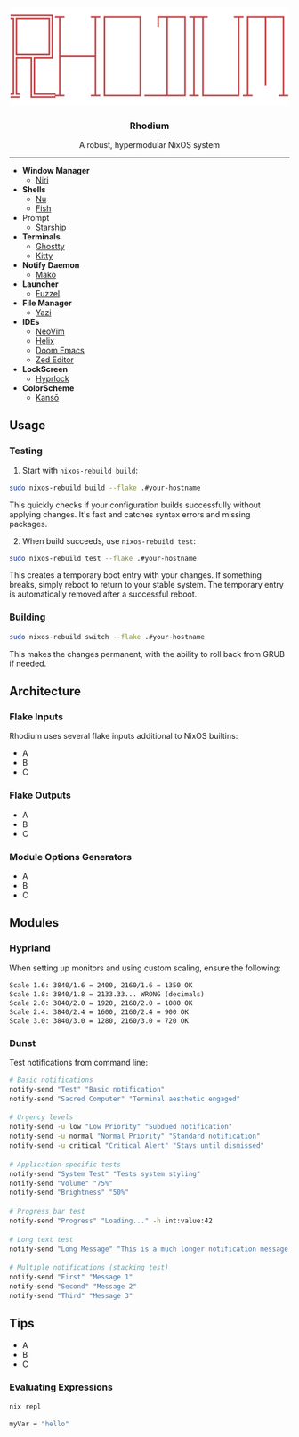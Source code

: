 <p align="center"><img src="assets/logo.png" width=500px></p>

<h3 align="center">Rhodium</h3>

<p align="center">A robust, hypermodular NixOS system</p>

---

- **Window Manager**
    - [Niri](https://github.com/YaLTeR/niri/)
- **Shells**
    - [Nu](https://www.nushell.sh/)
    - [Fish](https://www.nushell.sh/)
- Prompt
    - [Starship](https://github.com/starship/starship)
- **Terminals**
    - [Ghostty](https://ghostty.org/)
    - [Kitty](https://ghostty.org/)
- **Notify Daemon**
    - [Mako](https://github.com/emersion/mako)
- **Launcher**
    - [Fuzzel](https://codeberg.org/dnkl/fuzzel)
- **File Manager**
    - [Yazi](https://github.com/sxyazi/yazi)
- **IDEs**
    - [NeoVim](https://neovim.io/doc/)
    - [Helix](https://docs.helix-editor.com/)
    - [Doom Emacs](https://docs.doomemacs.org/latest/)
    - [Zed Editor](https://zed.dev/)
- **LockScreen**
    - [Hyprlock](https://wiki.hyprland.org/Hypr-Ecosystem/hyprlock/)
- **ColorScheme**
    - [Kansō](https://github.com/webhooked/kanso.nvim)


## Usage

### Testing

1. Start with `nixos-rebuild build`:

```bash
sudo nixos-rebuild build --flake .#your-hostname
```

This quickly checks if your configuration builds successfully without applying changes. It's fast and catches syntax errors and missing packages.

2. When build succeeds, use `nixos-rebuild test`:

```bash
sudo nixos-rebuild test --flake .#your-hostname
```

This creates a temporary boot entry with your changes. If something breaks, simply reboot to return to your stable system. The temporary entry is automatically removed after a successful reboot.

### Building

```bash
sudo nixos-rebuild switch --flake .#your-hostname
```

This makes the changes permanent, with the ability to roll back from GRUB if needed.

## Architecture

### Flake Inputs

Rhodium uses several flake inputs additional to NixOS builtins:

- A
- B
- C

### Flake Outputs

- A
- B
- C

### Module Options Generators

- A
- B
- C

## Modules

### Hyprland

When setting up monitors and using custom scaling, ensure the following:

```text
Scale 1.6: 3840/1.6 = 2400, 2160/1.6 = 1350 OK
Scale 1.8: 3840/1.8 = 2133.33... WRONG (decimals)
Scale 2.0: 3840/2.0 = 1920, 2160/2.0 = 1080 OK
Scale 2.4: 3840/2.4 = 1600, 2160/2.4 = 900 OK
Scale 3.0: 3840/3.0 = 1280, 2160/3.0 = 720 OK 
```

### Dunst

Test notifications from command line:

```bash
# Basic notifications
notify-send "Test" "Basic notification"
notify-send "Sacred Computer" "Terminal aesthetic engaged"

# Urgency levels
notify-send -u low "Low Priority" "Subdued notification"
notify-send -u normal "Normal Priority" "Standard notification" 
notify-send -u critical "Critical Alert" "Stays until dismissed"

# Application-specific tests
notify-send "System Test" "Tests system styling"
notify-send "Volume" "75%"
notify-send "Brightness" "50%"

# Progress bar test
notify-send "Progress" "Loading..." -h int:value:42

# Long text test
notify-send "Long Message" "This is a much longer notification message to test how word wrapping and text formatting works with your new dunst configuration."

# Multiple notifications (stacking test)
notify-send "First" "Message 1"
notify-send "Second" "Message 2" 
notify-send "Third" "Message 3"
```

## Tips

- A
- B
- C

### Evaluating Expressions

```bash
nix repl
```

```nix
myVar = "hello"
```

